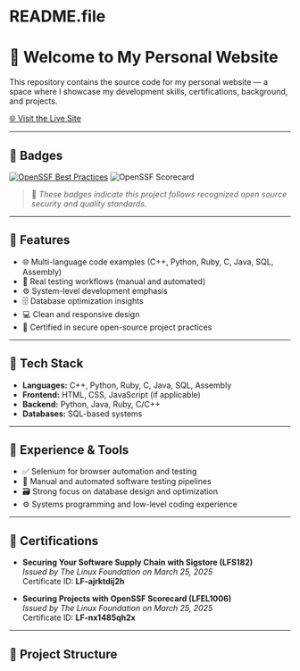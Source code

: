 # README.file
# 👋 Welcome to My Personal Website

This repository contains the source code for my personal website — a space where I showcase my development skills, certifications, background, and projects.

[🌐 Visit the Live Site](https://yourwebsite.com)

---

## 🏅 Badges

[![OpenSSF Best Practices](https://www.bestpractices.dev/projects/10343/badge)](https://www.bestpractices.dev/projects/10343)
![OpenSSF Scorecard](https://img.shields.io/badge/OpenSSF%20Scorecard-8.2-brightgreen)

> 📌 *These badges indicate this project follows recognized open source security and quality standards.*

---

## 🚀 Features

- 🌐 Multi-language code examples (C++, Python, Ruby, C, Java, SQL, Assembly)
- 🧪 Real testing workflows (manual and automated)
- ⚙️ System-level development emphasis
- 🗄️ Database optimization insights
- 💻 Clean and responsive design
- 📜 Certified in secure open-source project practices

---

## 🧠 Tech Stack

- **Languages:** C++, Python, Ruby, C, Java, SQL, Assembly
- **Frontend:** HTML, CSS, JavaScript (if applicable)
- **Backend:** Python, Java, Ruby, C/C++
- **Databases:** SQL-based systems

---

## 💼 Experience & Tools

- ✅ Selenium for browser automation and testing
- 🧪 Manual and automated software testing pipelines
- 🗃️ Strong focus on database design and optimization
- ⚙️ Systems programming and low-level coding experience

---

## 🏅 Certifications

- **Securing Your Software Supply Chain with Sigstore (LFS182)**  
  *Issued by The Linux Foundation on March 25, 2025*  
  Certificate ID: **LF-ajrktdij2h**

- **Securing Projects with OpenSSF Scorecard (LFEL1006)**  
  *Issued by The Linux Foundation on March 25, 2025*  
  Certificate ID: **LF-nx1485qh2x**

---

## 📂 Project Structure

